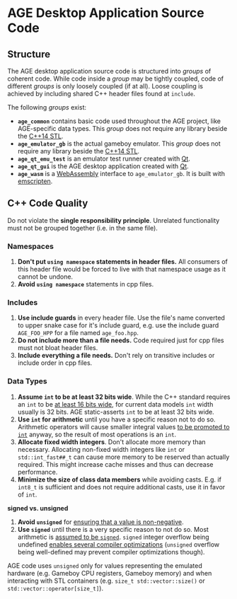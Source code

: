 
# AGE Desktop Application Source Code

## Structure

The AGE desktop application source code is structured into _groups_ of coherent
code.
While code inside a _group_ may be tightly coupled,
code of different _groups_ is only loosely coupled (if at all).
Loose coupling is achieved by including shared C++ header files found at
`include`.

The following _groups_ exist:

* **`age_common`** contains basic code used throughout the AGE project,
    like AGE-specific data types.
    This _group_ does not require any library beside the
    [C++14 STL](https://en.cppreference.com/w/cpp/14).
* **`age_emulator_gb`** is the actual gameboy emulator.
    This _group_ does not require any library beside the
    [C++14 STL](https://en.cppreference.com/w/cpp/14).
* **`age_qt_emu_test`** is an emulator test runner created with
    [Qt](https://www.qt.io/).
* **`age_qt_gui`** is the AGE desktop application created with
    [Qt](https://www.qt.io/).
* **`age_wasm`** is a [WebAssembly](https://webassembly.org/) interface to
    `age_emulator_gb`.
    It is built with [emscripten](https://kripken.github.io/emscripten-site/).


## C++ Code Quality

Do not violate the **single responsibility principle**.
    Unrelated functionality must not be grouped together
    (i.e. in the same file).

### Namespaces

1. **Don't put `using namespace` statements in header files.**
    All consumers of this header file would be forced to live with that
    namespace usage as it cannot be undone.
1. **Avoid `using namespace`** statements in cpp files.

### Includes

1. **Use include guards** in every header file.
    Use the file's name converted to upper snake case for it's include
    guard,
    e.g. use the include guard `AGE_FOO_HPP` for a file named `age_foo.hpp`.
1. **Do not include more than a file needs.**
    Code required just for cpp files must not bloat header files.
1. **Include everything a file needs.**
    Don't rely on transitive includes or include order in cpp files.

### Data Types

1. **Assume `int` to be at least 32 bits wide**.
    While the C++ standard requires an `int` to be
    [at least 16 bits wide](https://en.cppreference.com/w/cpp/language/types#Properties),
    for current data models `int` width usually is 32 bits.
    AGE static-asserts `int` to be at least 32 bits wide.
1. **Use `int` for arithmetic** until you have a specific reason not to do so.
    Arithmetic operators will cause smaller integral values
    [to be promoted to `int`](https://en.cppreference.com/w/cpp/language/implicit_conversion#Integral_promotion)
    anyway,
    so the result of most operations is an `int`.
1. **Allocate fixed width integers**.
    Don't allocate more memory than necessary.
    Allocating non-fixed width integers like `int` or `std::int_fast##_t` can
    cause more memory to be reserved than actually required.
    This might increase cache misses and thus can decrease performance.
1. **Minimize the size of class data members** while avoiding casts.
    E.g. if `int8_t` is sufficient and does not require additional casts,
    use it in favor of `int`.

**signed vs. unsigned**

1. **Avoid `unsigned`** for [ensuring that a value is non-negative](https://isocpp.github.io/CppCoreGuidelines/CppCoreGuidelines#Res-nonnegative).
1. **Use `signed`** until there is a very specific reason to not do so.
    Most arithmetic is [assumed to be `signed`](https://isocpp.github.io/CppCoreGuidelines/CppCoreGuidelines#es102-use-signed-types-for-arithmetic).
    `signed` integer overflow being undefined
    [enables several compiler optimizations](http://blog.llvm.org/2011/05/what-every-c-programmer-should-know.html)
    (`unsigned` overflow being well-defined may prevent compiler optimizations
    though).

AGE code uses `unsigned` only for values representing the emulated hardware
(e.g. Gameboy CPU registers, Gameboy memory)
and when interacting with STL containers
(e.g. `size_t std::vector::size()` or `std::vector::operator[size_t]`).
